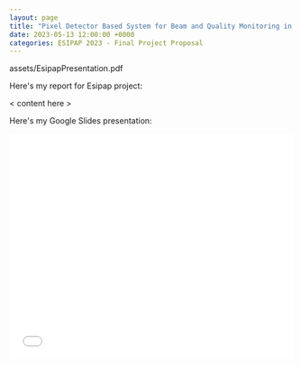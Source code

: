 ```yaml
---
layout: page
title: "Pixel Detector Based System for Beam and Quality Monitoring in Hadron Therapy"
date: 2023-05-13 12:00:00 +0000
categories: ESIPAP 2023 - Final Project Proposal
---
```


assets/EsipapPresentation.pdf

<p>Here's my report for Esipap project:</p>

< content here >

<p>Here's my Google Slides presentation:</p>
<iframe src="[assets/EsipapPresentation.pdf](https://github.com/freshq99/frenkishqepa.com/blob/master/assets/EsipapPresentation.pdf)" frameborder="0" width="100%" height="400"></iframe>

